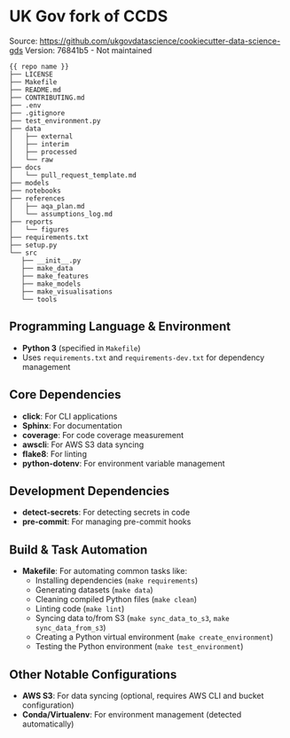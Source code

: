# UK Gov fork of CCDS
Source: https://github.com/ukgovdatascience/cookiecutter-data-science-gds
Version: 76841b5 - Not maintained
```
{{ repo name }}
├── LICENSE
├── Makefile
├── README.md
├── CONTRIBUTING.md
├── .env
├── .gitignore
├── test_environment.py
├── data
│   ├── external
│   ├── interim
│   ├── processed
│   └── raw
├── docs
│   └── pull_request_template.md
├── models
├── notebooks
├── references
│   ├── aqa_plan.md
│   └── assumptions_log.md
├── reports
│   └── figures
├── requirements.txt
├── setup.py
└── src
   ├── __init__.py
   ├── make_data
   ├── make_features
   ├── make_models
   ├── make_visualisations
   └── tools
```

## Programming Language & Environment
- **Python 3** (specified in `Makefile`)
- Uses `requirements.txt` and `requirements-dev.txt` for dependency management

## Core Dependencies
- **click**: For CLI applications
- **Sphinx**: For documentation
- **coverage**: For code coverage measurement
- **awscli**: For AWS S3 data syncing
- **flake8**: For linting
- **python-dotenv**: For environment variable management

## Development Dependencies
- **detect-secrets**: For detecting secrets in code
- **pre-commit**: For managing pre-commit hooks

## Build & Task Automation
- **Makefile**: For automating common tasks like:
  - Installing dependencies (`make requirements`)
  - Generating datasets (`make data`)
  - Cleaning compiled Python files (`make clean`)
  - Linting code (`make lint`)
  - Syncing data to/from S3 (`make sync_data_to_s3`, `make sync_data_from_s3`)
  - Creating a Python virtual environment (`make create_environment`)
  - Testing the Python environment (`make test_environment`)

## Other Notable Configurations
- **AWS S3**: For data syncing (optional, requires AWS CLI and bucket configuration)
- **Conda/Virtualenv**: For environment management (detected automatically)
